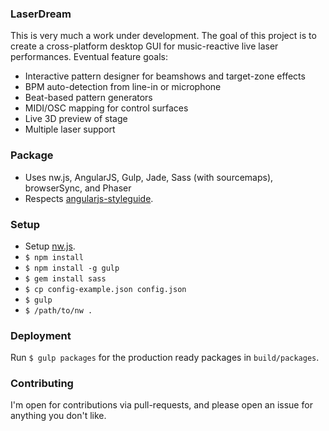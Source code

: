 ### LaserDream

This is very much a work under development.
The goal of this project is to create a cross-platform desktop GUI for music-reactive live laser performances.
Eventual feature goals:
- Interactive pattern designer for beamshows and target-zone effects
- BPM auto-detection from line-in or microphone
- Beat-based pattern generators
- MIDI/OSC mapping for control surfaces
- Live 3D preview of stage
- Multiple laser support

### Package

- Uses nw.js, AngularJS, Gulp, Jade, Sass (with sourcemaps), browserSync, and Phaser
- Respects [angularjs-styleguide](https://github.com/johnpapa/angularjs-styleguide).

### Setup

- Setup [nw.js](https://github.com/nwjs/nw.js/).
- `$ npm install`
- `$ npm install -g gulp`
- `$ gem install sass`
- `$ cp config-example.json config.json`
- `$ gulp`
- `$ /path/to/nw .`

### Deployment

Run `$ gulp packages` for the production ready packages in `build/packages`.

### Contributing

I'm open for contributions via pull-requests, and please open an issue for anything you don't like.
